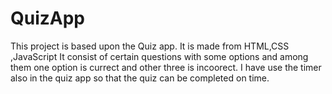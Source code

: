 # QuizApp
This project is based upon the Quiz app.
It is made from HTML,CSS ,JavaScript
It consist of certain questions with some options and among them one option is currect and other three is incoorect.
I have use the timer also in the quiz app so that the quiz can be completed on time.
